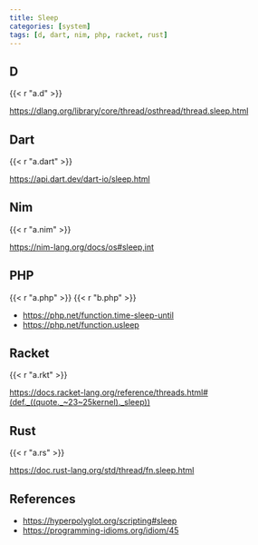 ```yaml
---
title: Sleep
categories: [system]
tags: [d, dart, nim, php, racket, rust]
---
```


## D

{{< r "a.d" >}}

<https://dlang.org/library/core/thread/osthread/thread.sleep.html>

## Dart

{{< r "a.dart" >}}

<https://api.dart.dev/dart-io/sleep.html>

## Nim

{{< r "a.nim" >}}

<https://nim-lang.org/docs/os#sleep,int>

## PHP

{{< r "a.php" >}}
{{< r "b.php" >}}

- <https://php.net/function.time-sleep-until>
- <https://php.net/function.usleep>

## Racket

{{< r "a.rkt" >}}

<https://docs.racket-lang.org/reference/threads.html#(def._((quote._~23~25kernel)._sleep))>

## Rust

{{< r "a.rs" >}}

<https://doc.rust-lang.org/std/thread/fn.sleep.html>

## References

- <https://hyperpolyglot.org/scripting#sleep>
- <https://programming-idioms.org/idiom/45>
